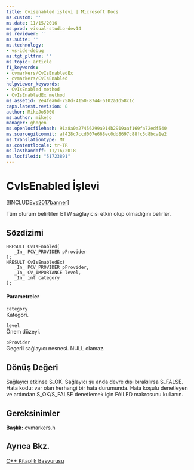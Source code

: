 ```yaml
---
title: Cvısenabled işlevi | Microsoft Docs
ms.custom: ''
ms.date: 11/15/2016
ms.prod: visual-studio-dev14
ms.reviewer: ''
ms.suite: ''
ms.technology:
- vs-ide-debug
ms.tgt_pltfrm: ''
ms.topic: article
f1_keywords:
- cvmarkers/CvIsEnabledEx
- cvmarkers/CvIsEnabled
helpviewer_keywords:
- CvIsEnabled method
- CvIsEnabledEx method
ms.assetid: 2e4fea6d-758d-4150-8744-6102a1d58c1c
caps.latest.revision: 8
author: MikeJo5000
ms.author: mikejo
manager: ghogen
ms.openlocfilehash: 91a8a0a27456299a914b2919aaf169fa72edf540
ms.sourcegitcommit: af428c7ccd007e668ec0dd8697c88fc5d8bca1e2
ms.translationtype: MT
ms.contentlocale: tr-TR
ms.lasthandoff: 11/16/2018
ms.locfileid: "51723891"
---
```

# <a name="cvisenabled-function"></a>CvIsEnabled İşlevi
[!INCLUDE[vs2017banner](../includes/vs2017banner.md)]

Tüm oturum belirtilen ETW sağlayıcısı etkin olup olmadığını belirler.  
  
## <a name="syntax"></a>Sözdizimi  
  
```  
HRESULT CvIsEnabled(  
   _In_ PCV_PROVIDER pProvider  
);  
HRESULT CvIsEnabledEx(  
   _In_ PCV_PROVIDER pProvider,  
   _In_ CV_IMPORTANCE level,  
   _In_ int category  
);  
```  
  
#### <a name="parameters"></a>Parametreler  
 `category`  
 Kategori.  
  
 `level`  
 Önem düzeyi.  
  
 `pProvider`  
 Geçerli sağlayıcı nesnesi. NULL olamaz.  
  
## <a name="return-value"></a>Dönüş Değeri  
 Sağlayıcı etkinse S_OK. Sağlayıcı şu anda devre dışı bırakılırsa S_FALSE. Hata kodu: var olan herhangi bir hata durumunda. Hata koşulu denetleyen ve ardından S_OK/S_FALSE denetlemek için FAILED makrosunu kullanın.  
  
## <a name="requirements"></a>Gereksinimler  
 **Başlık:** cvmarkers.h  
  
## <a name="see-also"></a>Ayrıca Bkz.  
 [C++ Kitaplık Başvurusu](../profiling/cpp-library-reference.md)



